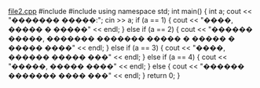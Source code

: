 [file2.cpp](https://github.com/user-attachments/files/22965633/file2.cpp)
#include <iostream>
#include <string>
using namespace std;
int main() {
	int a;
	cout << "������� �����:";
	cin >> a;
	if (a == 1) {
		cout << "����, ����� � �����" << endl;
	}
	else if (a == 2) {
		cout << "������ �����, ������� ������� ����� � ����� � ����� ����" << endl;
	}
	else if (a == 3) {
		cout << "����, ������ ����� ���" << endl;
	}
	else if (a == 4) {
		cout << "�����, ����� ����" << endl;
	}
	else {
		cout << "������ ������� ���� ���" << endl;
	}
	return 0;
}
